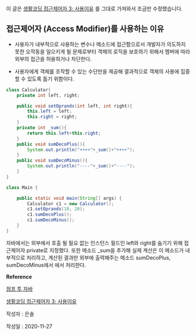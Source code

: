 이 글은 [생활코딩 접근제어자 3: 사용이유](https://edu.goorm.io/learn/lecture/41/%EB%B0%94%EB%A1%9C%EC%8B%A4%EC%8A%B5-%EC%83%9D%ED%99%9C%EC%BD%94%EB%94%A9-%EC%9E%90%EB%B0%94-java/lesson/39214/%EC%A0%91%EA%B7%BC-%EC%A0%9C%EC%96%B4%EC%9E%90%EB%A5%BC-%EC%82%AC%EC%9A%A9%ED%95%98%EB%8A%94-%EC%9D%B4%EC%9C%A0)
를 그대로 가져와서 조금만 수정했습니다.
 

## 접근제어자 (Access Modifier)를 사용하는 이유

 - 사용자가 내부적으로 사용하는 변수나 메소드에 접근함으로서 
개발자가 의도하지 못한 오작동을 일으키게 될 문제로부터 객체의 로직을 보호하기 위해서 
멤버에 따라 외부의 접근을 허용하거나 차단한다.

 - 사용자에게 객체를 조작할 수 있는 수단만을 제공해
결과적으로 객체의 사용에 집중할 수 있도록 돕기 위함이다.


```java
class Calculator{
    private int left, right;

    public void setOprands(int left, int right){
        this.left = left;
        this.right = right;
    }
    private int _sum(){
        return this.left+this.right;
    }
    public void sumDecoPlus(){
        System.out.println("++++"+_sum()+"++++");
    }
    public void sumDecoMinus(){
        System.out.println("----"+_sum()+"----");
    }
}
```
```java
class Main {

    public static void main(String[] args) {
        Calculator c1 = new Calculator();
        c1.setOprands(10, 20);
        c1.sumDecoPlus();
        c1.sumDecoMinus();
    }
}
```

자바에서는 외부에서 호출 될 필요 없는 인스턴스 필드인 left와 right를 숨기기 위해 접근제어자 private로 지정했다. 
또한 메소드 _sum을 추가해 실제 계산은 이 메소드가 내부적으로 처리하고, 계산된 결과만 외부에 출력해주는 메소드 
sumDecoPlus, sumDecoMinus에서 에서 처리한다. 


**Reference**

[점프 투 자바](https://wikidocs.net/232)

[생활코딩 접근제어자 3: 사용이유](https://edu.goorm.io/learn/lecture/41/%EB%B0%94%EB%A1%9C%EC%8B%A4%EC%8A%B5-%EC%83%9D%ED%99%9C%EC%BD%94%EB%94%A9-%EC%9E%90%EB%B0%94-java/lesson/39214/%EC%A0%91%EA%B7%BC-%EC%A0%9C%EC%96%B4%EC%9E%90%EB%A5%BC-%EC%82%AC%EC%9A%A9%ED%95%98%EB%8A%94-%EC%9D%B4%EC%9C%A0)

작성자 : 은솔

작성일 : 2020-11-27